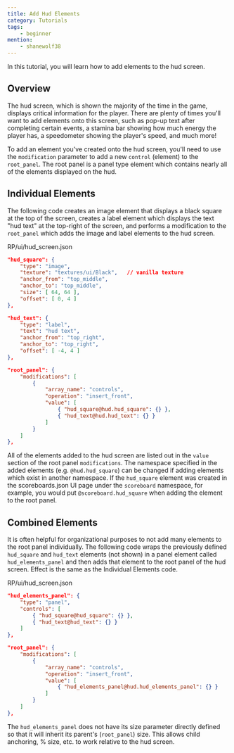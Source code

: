 ```yaml
---
title: Add Hud Elements
category: Tutorials
tags:
    - beginner
mention:
    - shanewolf38
---
```


In this tutorial, you will learn how to add elements to the hud screen.

## Overview

The hud screen, which is shown the majority of the time in the game, displays critical information for the player. There are plenty of times you'll want to add elements onto this screen, such as pop-up text after completing certain events, a stamina bar showing how much energy the player has, a speedometer showing the player's speed, and much more! 

To add an element you've created onto the hud screen, you'll need to use the `modification` parameter to add a new `control` (element) to the `root_panel`. The root panel is a panel type element which contains nearly all of the elements displayed on the hud.

## Individual Elements

The following code creates an image element that displays a black square at the top of the screen, creates a label element which displays the text "hud text" at the top-right of the screen, and performs a modification to the `root_panel` which adds the image and label elements to the hud screen.

<CodeHeader>RP/ui/hud_screen.json</CodeHeader>

```json
"hud_square": {
	"type": "image",
	"texture": "textures/ui/Black",   // vanilla texture
	"anchor_from": "top_middle",
	"anchor_to": "top_middle",
	"size": [ 64, 64 ],
	"offset": [ 0, 4 ]
},

"hud_text": {
	"type": "label",
	"text": "hud text",
	"anchor_from": "top_right",
	"anchor_to": "top_right",
	"offset": [ -4, 4 ]
},

"root_panel": {
	"modifications": [
		{
			"array_name": "controls",
			"operation": "insert_front",
			"value": [
				{ "hud_square@hud.hud_square": {} },
				{ "hud_text@hud.hud_text": {} }
			]
		}
	]
},
```

All of the elements added to the hud screen are listed out in the `value` section of the root panel `modifications`. The namespace specified in the added elements (e.g. `@hud.hud_square`) can be changed if adding elements which exist in another namespace. If the `hud_square` element was created in the scoreboards.json UI page under the `scoreboard` namespace, for example, you would put `@scoreboard.hud_square` when adding the element to the root panel.

## Combined Elements

It is often helpful for organizational purposes to not add many elements to the root panel individually. The following code wraps the previously defined `hud_square` and `hud_text` elements (not shown) in a panel element called `hud_elements_panel` and then adds that element to the root panel of the hud screen. Effect is the same as the Individual Elements code.

<CodeHeader>RP/ui/hud_screen.json</CodeHeader>
```json
"hud_elements_panel": {
	"type": "panel",
	"controls": [
		{ "hud_square@hud_square": {} },
		{ "hud_text@hud_text": {} }
	]
},

"root_panel": {
	"modifications": [
		{
			"array_name": "controls",
			"operation": "insert_front",
			"value": [
				{ "hud_elements_panel@hud.hud_elements_panel": {} }
			]
		}
	]
},
```

The `hud_elements_panel` does not have its size parameter directly defined so that it will inherit its parent's (`root_panel`) size. This allows child anchoring, % size, etc. to work relative to the hud screen.
